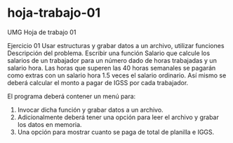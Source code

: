 # hoja-trabajo-01
UMG Hoja de trabajo 01

Ejercicio 01
Usar estructuras y grabar datos a un archivo, utilizar funciones
Descripción del problema. Escribir una función Salario 
que calcule los salarios de un trabajador para un número dado
de horas trabajadas y un salario hora. Las horas que superen las 40 horas
semanales se pagarán como extras con un salario hora 1.5 veces el salario
ordinario. Así mismo se deberá calcular el monto a pagar de IGSS por
cada trabajador.

El programa deberá contener un menú para:
1. Invocar dicha función y grabar datos a un archivo.
2. Adicionalmente deberá tener una opción para leer el archivo y grabar
los datos en memoria.
3. Una opción para mostrar cuanto se paga de total de planilla e IGGS.